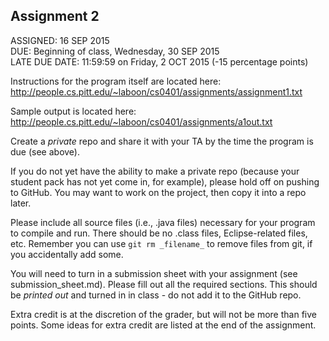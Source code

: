 ## Assignment 2

ASSIGNED: 16 SEP 2015  
DUE: Beginning of class, Wednesday, 30 SEP 2015  
LATE DUE DATE: 11:59:59 on Friday, 2 OCT 2015 (-15 percentage points)  

Instructions for the program itself are located here: http://people.cs.pitt.edu/~laboon/cs0401/assignments/assignment1.txt

Sample output is located here: http://people.cs.pitt.edu/~laboon/cs0401/assignments/a1out.txt

Create a _private_ repo and share it with your TA by the time the program is due (see above).

If you do not yet have the ability to make a private repo (because your student pack has not yet come in, for example), please hold off on pushing to GitHub.  You may want to work on the project, then copy it into a repo later.

Please include all source files (i.e., .java files) necessary for your program to compile and run.  There should be no .class files, Eclipse-related files, etc.  Remember you can use `git rm _filename_` to remove files from git, if you accidentally add some.

You will need to turn in a submission sheet with your assignment (see submission_sheet.md).  Please fill out all the required sections.  This should be _printed out_ and turned in in class - do not add it to the GitHub repo.

Extra credit is at the discretion of the grader, but will not be more than five points.  Some ideas for extra credit are listed at the end of the assignment.



